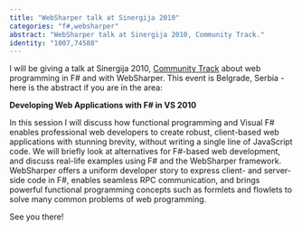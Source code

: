 ```yaml
---
title: "WebSharper talk at Sinergija 2010"
categories: "f#,websharper"
abstract: "WebSharper talk at Sinergija 2010, Community Track."
identity: "1007,74588"
---
```

I will be giving a talk at Sinergija 2010, [Community Track](http://codecamp.msforge.net/CommunityTrack/) about web programming in F# and with WebSharper. This event is Belgrade, Serbia - here is the abstract if you are in the area:

**Developing Web Applications with F# in VS 2010**

In this session I will discuss how functional programming and Visual F# enables professional web developers to create robust, client-based web applications with stunning brevity, without writing a single line of JavaScript code. We will briefly look at alternatives for F#-based web development, and discuss real-life examples using F# and the WebSharper framework. WebSharper offers a uniform developer story to express client- and server-side code in F#, enables seamless RPC communication, and brings powerful functional programming concepts such as formlets and flowlets to solve many common problems of web programming.

See you there!